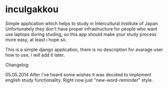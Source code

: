 inculgakkou
=========

Simple application which helps to study in Intercultural Institute of Japan    
Unfortunately they don't have proper infrastructure for people who want  use laptops during studing, so this app should make your study process more easy, at least i hope so.


This is a simple django application, there is no description for avarage user how to use, i will add it later.


Changelog:

05.05.2014
After i've heard some wishes it was decided to implement english study functionality.
Right now just "new-word-reminder" style.
